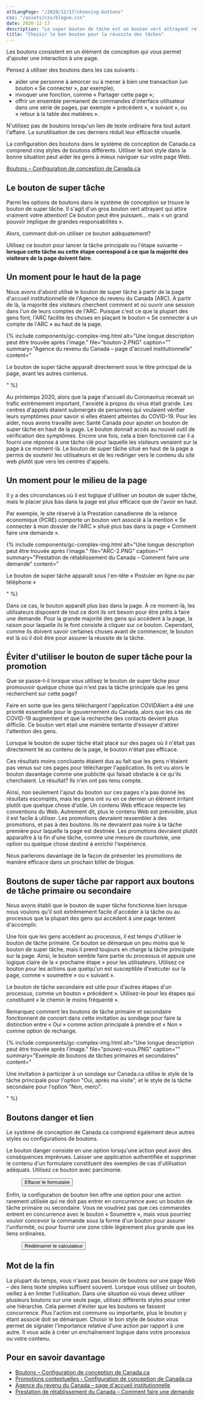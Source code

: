 ```yaml
---
altLangPage: "/2020/12/17/choosing-buttons"
css: "/assets/css/blogue.css"
date: 2020-12-17
description: "Le super bouton de tâche est un bouton vert attrayant relativement gros, et il attire vraiment votre attention! La façon d'utiliser le bon style de bouton dans la bonne situation peut aider les gens à mieux réussir sur votre page Web."
title: "Choisir le bon bouton pour la réussite des tâches"
---
```


Les boutons consistent en un élément de conception qui vous permet d'ajouter une interaction à une page.

Pensez à utiliser des boutons dans les cas suivants&nbsp;:

- aider une personne à amorcer ou à mener à bien une transaction (un bouton «&nbsp;Se connecter&nbsp;», par exemple);
- invoquer une fonction, comme «&nbsp;Partager cette page&nbsp;»;
- offrir un ensemble permanent de commandes d'interface utilisateur dans une série de pages, par exemple «&nbsp;précédent&nbsp;», «&nbsp;suivant&nbsp;», ou «&nbsp;retour à la table des matières&nbsp;».

N'utilisez pas de boutons lorsqu'un lien de texte ordinaire fera tout autant l'affaire. La surutilisation de ces derniers réduit leur efficacité visuelle.

La configuration des boutons dans le système de conception de Canada.ca comprend cinq styles de boutons différents. Utiliser le bon style dans la bonne situation peut aider les gens à mieux naviguer sur votre page Web.

[Boutons – Configuration de conception de Canada.ca](https://conception.canada.ca/configurations-conception-communes/boutons.html)

## Le bouton de super tâche

Parmi les options de boutons dans le système de conception se trouve le bouton de super tâche. Il s'agit d'un gros bouton vert attrayant qui attire vraiment votre attention! Ce bouton peut être puissant... mais «&nbsp;un grand pouvoir implique de grandes responsabilités&nbsp;».

Alors, comment doit-on utiliser ce bouton adéquatement?

Utilisez ce bouton pour lancer la tâche principale ou l'étape suivante – **lorsque cette tâche ou cette étape correspond à ce que la majorité des visiteurs de la page doivent faire.**

## Un moment pour le haut de la page

Nous avons d'abord utilisé le bouton de super tâche à partir de la page d'accueil institutionnelle de l'Agence du revenu du Canada (ARC). À partir de là, la majorité des visiteurs cherchent comment et où ouvrir une session dans l'un de leurs comptes de l'ARC. Puisque c'est ce que la plupart des gens font, l'ARC facilite les choses en plaçant le bouton «&nbsp;Se connecter à un compte de l'ARC&nbsp;» au haut de la page.

{% include components/gc-complex-img.html
   alt="Une longue description peut être trouvée après l'image."
   file="bouton-2.PNG"
   caption=""
   summary="Agence du revenu du Canada – page d'accueil institutionnelle"
   content="<p>Le bouton de super tâche apparaît directement sous le titre principal de la page, avant les autres contenus.</p>"
%}

Au printemps 2020, alors que la page d'accueil du Coronavirus recevait un trafic extrêmement important, l'anxiété à propos du virus était grande. Les centres d'appels étaient submergés de personnes qui voulaient vérifier leurs symptômes pour savoir si elles étaient atteintes du COVID-19. Pour les aider, nous avons travaillé avec Santé Canada pour ajouter un bouton de super tâche en haut de la page. Le bouton donnait accès au nouvel outil de vérification des symptômes. Encore une fois, cela a bien fonctionné car il a fourni une réponse à une tâche clé pour laquelle les visiteurs venaient sur la page à ce moment-là. Le bouton de super tâche situé en haut de la page a permis de soutenir les utilisateurs et de les rediriger vers le contenu du site web plutôt que vers les centres d'appels.

## Un moment pour le milieu de la page

Il y a des circonstances où il est logique d'utiliser un bouton de super tâche, mais le placer plus bas dans la page est plus efficace que de l'avoir en haut.

Par exemple, le site réservé à la Prestation canadienne de la relance économique (PCRE) comporte un bouton vert associé à la mention «&nbsp;Se connecter à mon dossier de l'ARC&nbsp;» situé plus bas dans la page «&nbsp;Comment faire une demande&nbsp;».

{% include components/gc-complex-img.html
   alt="Une longue description peut être trouvée après l'image."
   file="ARC-2.PNG"
   caption=""
   summary="Prestation de rétablissement du Canada – Comment faire une demande"
   content="<p>Le bouton de super tâche apparaît sous l'en-tête «&nbsp;Postuler en ligne ou par téléphone&nbsp;» </p>"
%}

Dans ce cas, le bouton apparaît plus bas dans la page. À ce moment-là, les utilisateurs disposent de tout ce dont ils ont besoin pour être prêts à faire une demande. Pour la grande majorité des gens qui accèdent à la page, la raison pour laquelle ils le font consiste à cliquer sur ce bouton. Cependant, comme ils doivent savoir certaines choses avant de commencer, le bouton est là où il doit être pour assurer la réussite de la tâche.

## Éviter d'utiliser le bouton de super tâche pour la promotion

Que se passe-t-il lorsque vous utilisez le bouton de super tâche pour promouvoir quelque chose qui n'est pas la tâche principale que les gens recherchent sur cette page?

Faire en sorte que les gens téléchargent l'application COVIDAlert a été une priorité essentielle pour le gouvernement du Canada, alors que les cas de COVID-19 augmentent et que la recherche des contacts devient plus difficile. Ce bouton vert était une manière tentante d'essayer d'attirer l'attention des gens.

Lorsque le bouton de super tâche était placé sur des pages où il n'était pas directement lié au contenu de la page, le bouton n'était pas efficace.

Ces résultats moins concluants étaient dus au fait que les gens n'étaient pas venus sur ces pages pour télécharger l'application. Ils ont vu alors le bouton davantage comme une publicité qui faisait obstacle à ce qu'ils cherchaient. Le résultat? Ils n'en ont pas tenu compte.

Ainsi, non seulement l'ajout du bouton sur ces pages n'a pas donné les résultats escomptés, mais les gens ont vu en ce dernier un élément irritant plutôt que quelque chose d'utile. Un contenu Web efficace respecte les conventions du Web. Autrement dit, plus le contenu Web est prévisible, plus il est facile à utiliser. Les promotions devraient ressembler à des promotions, et pas à des boutons. Ils ne devraient pas nuire à la tâche première pour laquelle la page est destinée. Les promotions devraient plutôt apparaître à la fin d'une tâche, comme une mesure de courtoisie, une option ou quelque chose destiné à enrichir l'expérience.

Nous parlerons davantage de la façon de présenter les promotions de manière efficace dans un prochain billet de blogue.

## Boutons de super tâche par rapport aux boutons de tâche primaire ou secondaire

Nous avons établi que le bouton de super tâche fonctionne bien lorsque nous voulons qu'il soit extrêmement facile d'accéder à la tâche ou au processus que la plupart des gens qui accèdent à une page tentent d'accomplir.

Une fois que les gens accèdent au processus, il est temps d'utiliser le bouton de tâche primaire. Ce bouton se démarque un peu moins que le bouton de super tâche, mais il prend toujours en charge la tâche principale sur la page. Ainsi, le bouton semble faire partie du processus et appuie une logique claire de la «&nbsp;prochaine étape&nbsp;» pour les utilisateurs. Utilisez ce bouton pour les actions que quelqu'un est susceptible d'exécuter sur la page, comme «&nbsp;soumettre&nbsp;» ou «&nbsp;suivant&nbsp;».

Le bouton de tâche secondaire est utile pour d'autres étapes d'un processus, comme un bouton «&nbsp;précédent&nbsp;». Utilisez-le pour les étapes qui constituent «&nbsp;le chemin le moins fréquenté&nbsp;».

Remarquez comment les boutons de tâche primaire et secondaire fonctionnent de concert dans cette invitation au sondage pour faire la distinction entre «&nbsp;Oui&nbsp;» comme action principale à prendre et «&nbsp;Non&nbsp;» comme option de rechange.

{% include components/gc-complex-img.html
   alt="Une longue description peut être trouvée après l'image."
   file="pouvez-vous.PNG"
   caption=""
   summary="Exemple de boutons de tâches primaires et secondaires"
   content=" <p>Une invitation à participer à un sondage sur Canada.ca utilise le style de la tâche principale pour l'option &quot;Oui, après ma visite&quot;, et le style de la tâche secondaire pour l'option &quot;Non, merci&quot;.</p>"
%}

## Boutons danger et lien

Le système de conception de Canada.ca comprend également deux autres styles ou configurations de boutons.

Le bouton danger consiste en une option lorsqu'une action peut avoir des conséquences imprévues. Laisser une application authentifiée et supprimer le contenu d'un formulaire constituent des exemples de cas d'utilisation adéquats. Utilisez ce bouton avec parcimonie.

<div class="panel panel-default">
  <figure class="panel-body">
    <button type="button" class="btn btn-danger center-block">Effacer le formulaire</button>
  </figure>
</div>

Enfin, la configuration de bouton lien offre une option pour une action rarement utilisée qui ne doit pas entrer en concurrence avec un bouton de tâche primaire ou secondaire. Vous ne voudriez pas que ces commandes entrent en concurrence avec le bouton «&nbsp;Soumettre&nbsp;», mais vous pourriez vouloir concevoir la commande sous la forme d'un bouton pour assurer l'uniformité, ou pour fournir une zone cible légèrement plus grande que les liens ordinaires.

<div classs="panel panel-deafult">
  <figure class="panel-body">
    <button type="button" class="btn btn-link center-block">Redémarrer le calculateur</button>
  </figure>
</div>

## Mot de la fin

La plupart du temps, vous n'avez pas besoin de boutons sur une page Web – des liens texte simples suffisent souvent. Lorsque vous utilisez un bouton, veillez à en limiter l'utilisation. Dans une situation où vous devez utiliser plusieurs boutons sur une seule page, utilisez différents styles pour créer une hiérarchie. Cela permet d'éviter que les boutons se fassent concurrence. Plus l'action est commune ou importante, plus le bouton y étant associé doit se démarquer. Choisir le bon style de bouton vous permet de signaler l'importance relative d'une action par rapport à une autre. Il vous aide à créer un enchaînement logique dans votre processus ou votre contenu.

## Pour en savoir davantage

- [Boutons – Configuration de conception de Canada.ca](https://conception.canada.ca/configurations-conception-communes/boutons.html)
- [Promotions contextuelles - Configuration de conception de Canada.ca ](https://conception.canada.ca/configurations-conception-communes/vignettes-promotionnelles.html)
- [Agence du revenu du Canada – page d'accueil institutionnelle](https://www.canada.ca/fr/agence-revenu.html)
- [Prestation de rétablissement du Canada – Comment faire une demande](https://www.canada.ca/fr/agence-revenu/services/prestations/prestation-relance-economique/pcre-comment-demande.html)
